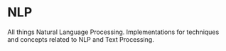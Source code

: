 # NLP
All things Natural Language Processing. Implementations for techniques and concepts related to NLP and Text Processing.
